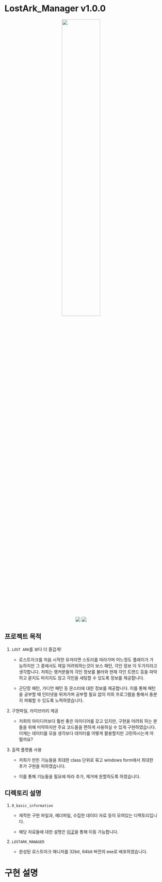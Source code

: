 # LostArk_Manager v1.0.0

<p align="center"><img src="https://user-images.githubusercontent.com/56543424/203941541-81c18c18-4022-4169-bcf5-90e41b085025.png" width="50%" height="50%"></p>
<div>
<p align="center"><img src="https://img.shields.io/badge/C++-00599C?style=for-the-badge&logo=cplusplus&logoColor=white"/>
<img src="https://img.shields.io/badge/Python-3776AB?style=for-the-badge&logo=Python&logoColor=white"></p>
</div>

## 프로젝트 목적

1. `LOST ARK`를 보다 더 즐겁게!
   * 로스트아크를 처음 시작한 유저라면 스토리를 따라가며 어느정도 플레이가 가능하지만 그 중에서도 제일 어려워하는것이 보스 패턴,
각인 정보 이 두가지라고 생각합니다. 저희는 랭커분들의 각인 정보를 불러와 현재 각인 트랜드 등을 파악하고 묻지도 따지지도 않고 각인을
세팅할 수 있도록 정보를 제공합니다.

   * 군단장 패턴, 가디언 패턴 등 몬스터에 대한 정보를 제공합니다. 이를 통해 패턴을 공부할 때 인터넷을 뒤져가며 공부할 필요 없이
저희 프로그램을 통해서 충분히 파훼할 수 있도록 노력하였습니다.


2. 구현파일, 라이브러리 제공
   * 저희의 아이디어보다 훨씬 좋은 아이디어를 갖고 있지만, 구현을 어려워 하는 분들을 위해 미약하지만 주요 코드들을 편하게 사용하실 수
있게 구현하였습니다. 이제는 데이터를 모을 생각보다 데이터를 어떻게 활용할지만 고민하시는게 어떨까요?


3. 출력 플랫폼 사용
   * 저희가 만든 기능들을 최대한 class 단위로 묶고 windows form에서 최대한 추가 구현을 피하였습니다.

   * 이를 통해 기능들을 필요에 따라 추가, 제거에 원할하도록 하였습니다.
   
## 디렉토리 설명

1. `0_basic_information`

   * 제작한 구현 파일과, 헤더파일, 수집한 데이터 자료 등이 모여있는 디렉토리입니다.
   
   * 해당 자료들에 대한 설명은 [이곳](#-구현-설명)을 통해 이동 가능합니다.

2. `LOSTARK_MANAGER`
   * 완성된 로스트아크 매니저를 32bit, 64bit 버전의 exe로 배포하였습니다.
# 구현 설명
